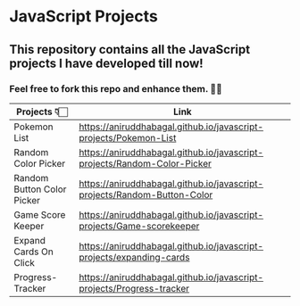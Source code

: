 # JavaScript Projects

## This repository contains all the JavaScript projects I have developed till now!

### Feel free to fork this repo and enhance them. ✌🏻

| Projects 👇🏻                | Link                                                                                                                                                                              |
| -------------------------- | --------------------------------------------------------------------------------------------------------------------------------------------------------------------------------- |
| Pokemon List               | <a href="https://aniruddhabagal.github.io/javascript-projects/Pokemon-List" target="_blank"> https://aniruddhabagal.github.io/javascript-projects/Pokemon-List </a>               |
| Random Color Picker        | <a href="https://aniruddhabagal.github.io/javascript-projects/Random-Color-Picker" target="_blank"> https://aniruddhabagal.github.io/javascript-projects/Random-Color-Picker </a> |
| Random Button Color Picker | <a href="https://aniruddhabagal.github.io/javascript-projects/Random-Button-Color" target="_blank"> https://aniruddhabagal.github.io/javascript-projects/Random-Button-Color </a> |
| Game Score Keeper          | <a href="https://aniruddhabagal.github.io/javascript-projects/Game-scorekeeper" target="_blank"> https://aniruddhabagal.github.io/javascript-projects/Game-scorekeeper </a>       |
| Expand Cards On Click      | <a href="https://aniruddhabagal.github.io/javascript-projects/expanding-cards" target="_blank"> https://aniruddhabagal.github.io/javascript-projects/expanding-cards </a>         |
| Progress-Tracker           | <a href="https://aniruddhabagal.github.io/javascript-projects/Progress-tracker" target="_blank"> https://aniruddhabagal.github.io/javascript-projects/Progress-tracker </a>       |
